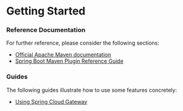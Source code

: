 # Getting Started

### Reference Documentation
For further reference, please consider the following sections:

* [Official Apache Maven documentation](https://maven.apache.org/guides/index.html)
* [Spring Boot Maven Plugin Reference Guide](https://docs.spring.io/spring-boot/docs/2.1.9.RELEASE/maven-plugin/)

### Guides
The following guides illustrate how to use some features concretely:

* [Using Spring Cloud Gateway](https://github.com/spring-cloud-samples/spring-cloud-gateway-sample)

